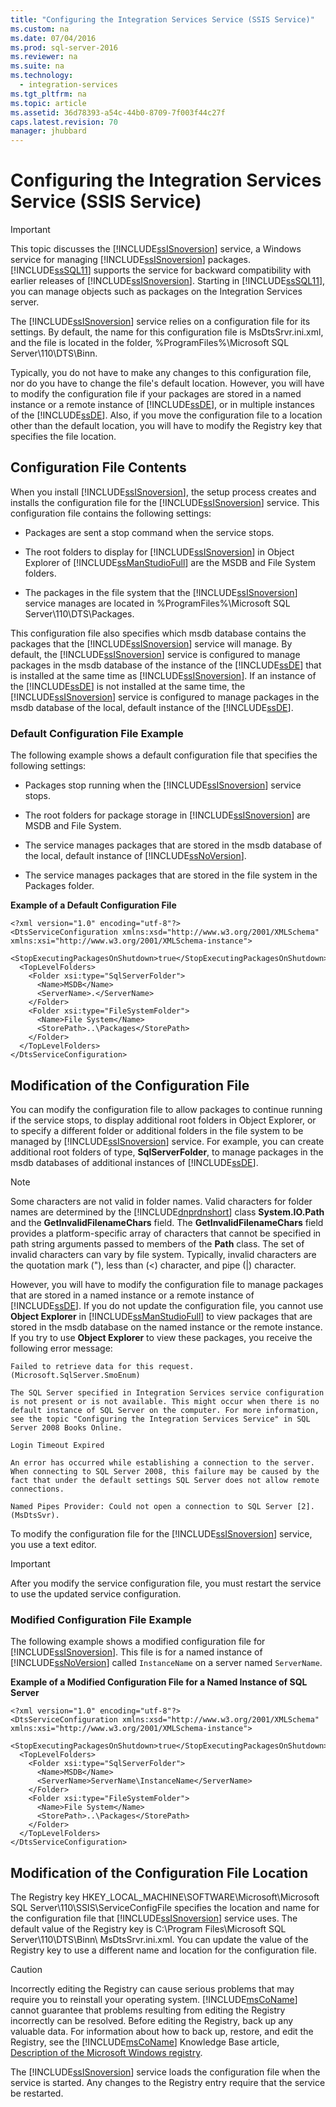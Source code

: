 ```yaml
---
title: "Configuring the Integration Services Service (SSIS Service)"
ms.custom: na
ms.date: 07/04/2016
ms.prod: sql-server-2016
ms.reviewer: na
ms.suite: na
ms.technology: 
  - integration-services
ms.tgt_pltfrm: na
ms.topic: article
ms.assetid: 36d78393-a54c-44b0-8709-7f003f44c27f
caps.latest.revision: 70
manager: jhubbard
---
```

# Configuring the Integration Services Service (SSIS Service)
> [!IMPORTANT]  
>  This topic discusses the [!INCLUDE[ssISnoversion](../../Topics/TopicNameContainA/includes/ssISnoversion_md.md)] service, a Windows service for managing [!INCLUDE[ssISnoversion](../../Topics/TopicNameContainA/includes/ssISnoversion_md.md)] packages. [!INCLUDE[ssSQL11](../../Topics/TopicNameContainA/includes/ssSQL11_md.md)] supports the service for backward compatibility with earlier releases of [!INCLUDE[ssISnoversion](../../Topics/TopicNameContainA/includes/ssISnoversion_md.md)]. Starting in [!INCLUDE[ssSQL11](../../Topics/TopicNameContainA/includes/ssSQL11_md.md)], you can manage objects such as packages on the Integration Services server.  
  
 The [!INCLUDE[ssISnoversion](../../Topics/TopicNameContainA/includes/ssISnoversion_md.md)] service relies on a configuration file for its settings. By default, the name for this configuration file is MsDtsSrvr.ini.xml, and the file is located in the folder, %ProgramFiles%\Microsoft SQL Server\110\DTS\Binn.  
  
 Typically, you do not have to make any changes to this configuration file, nor do you have to change the file's default location. However, you will have to modify the configuration file if your packages are stored in a named instance or a remote instance of [!INCLUDE[ssDE](../../Topics/TopicNameContainA/includes/ssDE_md.md)], or in multiple instances of the [!INCLUDE[ssDE](../../Topics/TopicNameContainA/includes/ssDE_md.md)]. Also, if you move the configuration file to a location other than the default location, you will have to modify the Registry key that specifies the file location.  
  
## Configuration File Contents  
 When you install [!INCLUDE[ssISnoversion](../../Topics/TopicNameContainA/includes/ssISnoversion_md.md)], the setup process creates and installs the configuration file for the [!INCLUDE[ssISnoversion](../../Topics/TopicNameContainA/includes/ssISnoversion_md.md)] service. This configuration file contains the following settings:  
  
-   Packages are sent a stop command when the service stops.  
  
-   The root folders to display for [!INCLUDE[ssISnoversion](../../Topics/TopicNameContainA/includes/ssISnoversion_md.md)] in Object Explorer of [!INCLUDE[ssManStudioFull](../../Topics/TopicNameContainA/includes/ssManStudioFull_md.md)] are the MSDB and File System folders.  
  
-   The packages in the file system that the [!INCLUDE[ssISnoversion](../../Topics/TopicNameContainA/includes/ssISnoversion_md.md)] service manages are located in %ProgramFiles%\Microsoft SQL Server\110\DTS\Packages.  
  
 This configuration file also specifies which msdb database contains the packages that the [!INCLUDE[ssISnoversion](../../Topics/TopicNameContainA/includes/ssISnoversion_md.md)] service will manage. By default, the [!INCLUDE[ssISnoversion](../../Topics/TopicNameContainA/includes/ssISnoversion_md.md)] service is configured to manage packages in the msdb database of the instance of the [!INCLUDE[ssDE](../../Topics/TopicNameContainA/includes/ssDE_md.md)] that is installed at the same time as [!INCLUDE[ssISnoversion](../../Topics/TopicNameContainA/includes/ssISnoversion_md.md)]. If an instance of the [!INCLUDE[ssDE](../../Topics/TopicNameContainA/includes/ssDE_md.md)] is not installed at the same time, the [!INCLUDE[ssISnoversion](../../Topics/TopicNameContainA/includes/ssISnoversion_md.md)] service is configured to manage packages in the msdb database of the local, default instance of the [!INCLUDE[ssDE](../../Topics/TopicNameContainA/includes/ssDE_md.md)].  
  
### Default Configuration File Example  
 The following example shows a default configuration file that specifies the following settings:  
  
-   Packages stop running when the [!INCLUDE[ssISnoversion](../../Topics/TopicNameContainA/includes/ssISnoversion_md.md)] service stops.  
  
-   The root folders for package storage in [!INCLUDE[ssISnoversion](../../Topics/TopicNameContainA/includes/ssISnoversion_md.md)] are MSDB and File System.  
  
-   The service manages packages that are stored in the msdb database of the local, default instance of [!INCLUDE[ssNoVersion](../../Topics/TopicNameContainA/includes/ssNoVersion_md.md)].  
  
-   The service manages packages that are stored in the file system in the Packages folder.  
  
 **Example of a Default Configuration File**  
  
```  
<?xml version="1.0" encoding="utf-8"?>  
<DtsServiceConfiguration xmlns:xsd="http://www.w3.org/2001/XMLSchema" xmlns:xsi="http://www.w3.org/2001/XMLSchema-instance">  
  <StopExecutingPackagesOnShutdown>true</StopExecutingPackagesOnShutdown>  
  <TopLevelFolders>  
    <Folder xsi:type="SqlServerFolder">  
      <Name>MSDB</Name>  
      <ServerName>.</ServerName>  
    </Folder>  
    <Folder xsi:type="FileSystemFolder">  
      <Name>File System</Name>  
      <StorePath>..\Packages</StorePath>  
    </Folder>  
  </TopLevelFolders>    
</DtsServiceConfiguration>  
```  
  
## Modification of the Configuration File  
 You can modify the configuration file to allow packages to continue running if the service stops, to display additional root folders in Object Explorer, or to specify a different folder or additional folders in the file system to be managed by [!INCLUDE[ssISnoversion](../../Topics/TopicNameContainA/includes/ssISnoversion_md.md)] service. For example, you can create additional root folders of type, **SqlServerFolder**, to manage packages in the msdb databases of additional instances of [!INCLUDE[ssDE](../../Topics/TopicNameContainA/includes/ssDE_md.md)].  
  
> [!NOTE]  
>  Some characters are not valid in folder names. Valid characters for folder names are determined by the [!INCLUDE[dnprdnshort](../../Topics/TopicNameContainA/includes/dnprdnshort_md.md)] class **System.IO.Path** and the **GetInvalidFilenameChars** field. The **GetInvalidFilenameChars** field provides a platform-specific array of characters that cannot be specified in path string arguments passed to members of the **Path** class. The set of invalid characters can vary by file system. Typically, invalid characters are the quotation mark ("), less than (<) character, and pipe (&#124;) character.  
  
 However, you will have to modify the configuration file to manage packages that are stored in a named instance or a remote instance of [!INCLUDE[ssDE](../../Topics/TopicNameContainA/includes/ssDE_md.md)]. If you do not update the configuration file, you cannot use **Object Explorer** in [!INCLUDE[ssManStudioFull](../../Topics/TopicNameContainA/includes/ssManStudioFull_md.md)] to view packages that are stored in the msdb database on the named instance or the remote instance. If you try to use **Object Explorer** to view these packages, you receive the following error message:  
  
 `Failed to retrieve data for this request. (Microsoft.SqlServer.SmoEnum)`  
  
 `The SQL Server specified in Integration Services service configuration is not present or is not available. This might occur when there is no default instance of SQL Server on the computer. For more information, see the topic "Configuring the Integration Services Service" in SQL Server 2008 Books Online.`  
  
 `Login Timeout Expired`  
  
 `An error has occurred while establishing a connection to the server. When connecting to SQL Server 2008, this failure may be caused by the fact that under the default settings SQL Server does not allow remote connections.`  
  
 `Named Pipes Provider: Could not open a connection to SQL Server [2]. (MsDtsSvr).`  
  
 To modify the configuration file for the [!INCLUDE[ssISnoversion](../../Topics/TopicNameContainA/includes/ssISnoversion_md.md)] service, you use a text editor.  
  
> [!IMPORTANT]  
>  After you modify the service configuration file, you must restart the service to use the updated service configuration.  
  
### Modified Configuration File Example  
 The following example shows a modified configuration file for [!INCLUDE[ssISnoversion](../../Topics/TopicNameContainA/includes/ssISnoversion_md.md)]. This file is for a named instance of [!INCLUDE[ssNoVersion](../../Topics/TopicNameContainA/includes/ssNoVersion_md.md)] called `InstanceName` on a server named `ServerName`.  
  
 **Example of a Modified Configuration File for a Named Instance of SQL Server**  
  
```  
<?xml version="1.0" encoding="utf-8"?>  
<DtsServiceConfiguration xmlns:xsd="http://www.w3.org/2001/XMLSchema" xmlns:xsi="http://www.w3.org/2001/XMLSchema-instance">  
  <StopExecutingPackagesOnShutdown>true</StopExecutingPackagesOnShutdown>  
  <TopLevelFolders>  
    <Folder xsi:type="SqlServerFolder">  
      <Name>MSDB</Name>  
      <ServerName>ServerName\InstanceName</ServerName>  
    </Folder>  
    <Folder xsi:type="FileSystemFolder">  
      <Name>File System</Name>  
      <StorePath>..\Packages</StorePath>  
    </Folder>  
  </TopLevelFolders>    
</DtsServiceConfiguration>  
```  
  
## Modification of the Configuration File Location  
 The Registry key HKEY_LOCAL_MACHINE\SOFTWARE\Microsoft\Microsoft SQL Server\110\SSIS\ServiceConfigFile specifies the location and name for the configuration file that [!INCLUDE[ssISnoversion](../../Topics/TopicNameContainA/includes/ssISnoversion_md.md)] service uses. The default value of the Registry key is C:\Program Files\Microsoft SQL Server\110\DTS\Binn\ MsDtsSrvr.ini.xml. You can update the value of the Registry key to use a different name and location for the configuration file.  
  
> [!CAUTION]  
>  Incorrectly editing the Registry can cause serious problems that may require you to reinstall your operating system. [!INCLUDE[msCoName](../../Topics/TopicNameContainA/includes/msCoName_md.md)] cannot guarantee that problems resulting from editing the Registry incorrectly can be resolved. Before editing the Registry, back up any valuable data. For information about how to back up, restore, and edit the Registry, see the [!INCLUDE[msCoName](../../Topics/TopicNameContainA/includes/msCoName_md.md)] Knowledge Base article, [Description of the Microsoft Windows registry](http://support.microsoft.com/kb/256986).  
  
 The [!INCLUDE[ssISnoversion](../../Topics/TopicNameContainA/includes/ssISnoversion_md.md)] service loads the configuration file when the service is started. Any changes to the Registry entry require that the service be restarted.